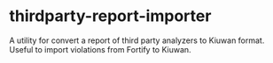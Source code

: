 # thirdparty-report-importer
A utility for convert a report of third party analyzers to Kiuwan format. Useful to import violations from Fortify to Kiuwan.
